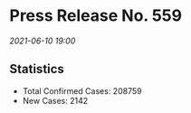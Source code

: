 
# Press Release No. 559
*2021-06-10 19:00*

## Statistics
* Total Confirmed Cases: 208759
* New Cases: 2142




        